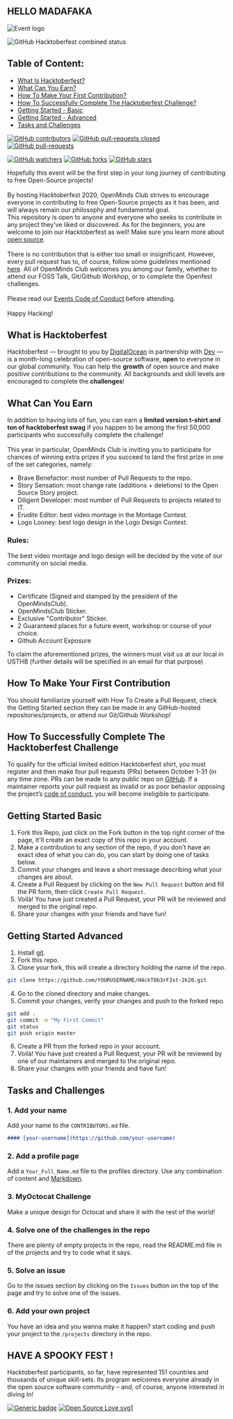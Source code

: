## HELLO MADAFAKA ##

![Event logo](https://www.pixenli.com/image/sbWyjrII)

![GitHub Hacktoberfest combined status](https://img.shields.io/github/hacktoberfest/2020/openmindsclub/H4ckT0b3rF3st-2k20?color=FF1493&label=Openfest%202020)

## Table of Content:
* [What Is Hacktoberfest?](#What-Is-Hacktoberfest)
* [What Can You Earn?](#What-Can-You-Earn)
* [How To Make Your First Contribution?](#How-To-Make-Your-First-Contribution)
* [How To Successfully Complete The Hacktoberfest Challenge?](#How-To-Successfully-Complete-The-Hacktoberfest-Challenge)
* [Getting Started - Basic](#Getting-Started-Basic)
* [Getting Started - Advanced](#Getting-Started-Advanced)
* [Tasks and Challenges](#Tasks-and-Challenges)

[![GitHub contributors](https://img.shields.io/github/contributors/openmindsclub/H4ckT0b3rF3st-2k20)](https://GitHub.com/Naereen/StrapDown.js/graphs/contributors/)
[![GitHub pull-requests closed](https://img.shields.io/github/issues-pr-closed/openmindsclub/H4ckT0b3rF3st-2k20)](https://GitHub.com/Naereen/StrapDown.js/pull/)
[![GitHub pull-requests](https://img.shields.io/github/issues-pr/openmindsclub/H4ckT0b3rF3st-2k20)](https://GitHub.com/Naereen/StrapDown.js/pull/)

[![GitHub watchers](https://img.shields.io/github/watchers/openmindsclub/H4ckT0b3rF3st-2k20?style=social)](https://github.com/openmindsclub/H4ckT0b3rF3st-2k20/network)
[![GitHub forks](https://img.shields.io/github/forks/openmindsclub/H4ckT0b3rF3st-2k20?style=social)](https://github.com/openmindsclub/H4ckT0b3rF3st-2k20/network)
[![GitHub stars](https://img.shields.io/github/stars/openmindsclub/H4ckT0b3rF3st-2k20?style=social)](https://github.com/openmindsclub/H4ckT0b3rF3st-2k20/network)


  Hopefully this event will be the first step in your long journey of contributing to free Open-Source projects!<br/><br/>
  By hosting Hacktoberfest 2020, OpenMinds Club strives to encourage everyone in contributing to free Open-Source projects as it has been, and will always remain our philosophy and fundamental goal.<br/> This repository is open to anyone and everyone who seeks to contribute in any project they've liked or discovered. As for the beginners, you are welcome to join our Hacktoberfest as well! Make sure you learn more about [open source](https://github.com/open-source).<br/><br/>
  There is no contribution that is either too small or insignificant. However, every pull request has to, of course, follow some guidelines mentioned [here](https://hacktoberfest.digitalocean.com/details#quality-standards). All of OpenMinds Club welcomes you among our family, whether to attend our FOSS Talk, Git/Github Workhop, or to complete the Openfest challenges.<br/><br/>
  Please read our [Events Code of Conduct](https://docs.google.com/document/d/1gFKOhyUqMZzrZcbq8A_TpO5x9J9HK6agv70awCH8pyI/edit) before attending.<br/><br/>
  Happy Hacking!

## What is Hacktoberfest ###
  Hacktoberfest — brought to you by [DigitalOcean](https://www.digitalocean.com/) in partnership with [Dev](https://dev.to/) — is a month-long celebration of open-source software, **open** to everyone in our global community. You can help the **growth** of open source and make positive contributions to the community. All backgrounds and skill levels are encouraged to complete the **challenges**!
​
## What Can You Earn
  In addition to having lots of fun, you can earn a **limited version t-shirt and ton of hacktoberfest swag** if you happen to be among the first 50,000 participants who successfully complete the challenge!<br/><br/>
  This year in particular, OpenMinds Club is inviting you to participate for chances of winning extra prizes if you succeed to land the first prize in one of the set categories, namely: <br/>
  * Brave Benefactor: most number of Pull Requests to the repo.
  * Story Sensation: most change rate (additions + deletions) to the Open Source Story project.
  * Diligent Developer: most number of Pull Requests to projects related to IT.
  * Erudite Editor: best video montage in the Montage Contest.
  * Logo Looney: best logo design in the Logo Design Contest.<br/>

### Rules:

The best video montage and logo design will be decided by the vote of our community on social media.
### Prizes:
* Certificate (Signed and stamped by the president of the OpenMindsClub).
* OpenMindsClub Sticker.
* Exclusive "Contributor" Sticker.
* 2 Guaranteed places for a future event, workshop or course of your choice.
* Github Account Exposure
​<br/>

To claim the aforementioned prizes, the winners must visit us at our local in USTHB (further details will be specified in an email for that purpose)

## How To Make Your First Contribution
  You should familiarize yourself with How To Create a Pull Request, check the Getting Started section they can be made in any GitHub-hosted repositories/projects, or attend our Git/Github Workshop!
​
## How To Successfully Complete The Hacktoberfest Challenge
  To qualify for the official limited edition Hacktoberfest shirt, you must register and then make four pull requests (PRs) between October 1-31 (in any time zone. PRs can be made to any public repo on [GitHub](https://github.com/). If a maintainer reports your pull request as invalid or as poor behavior opposing the project’s [code of conduct](https://docs.google.com/document/d/1gFKOhyUqMZzrZcbq8A_TpO5x9J9HK6agv70awCH8pyI/edit), you will become ineligible to participate.

## Getting Started Basic
1. Fork this Repo, just click on the Fork button in the top right corner of the page, it'll create an exact copy of this repo in your account.
2. Make a contribution to any section of the repo, if you don't have an exact idea of what you can do, you can start by doing one of tasks below.
3. Commit your changes and leave a short message describing what your changes are about.
4. Create a Pull Request by clicking on the `New Pull Request` button and fill the PR form, then click `Create Pull Request`.
5. Voilà! You have just created a Pull Request, your PR will be reviewed and merged to the original repo.
6. Share your changes with your friends and have fun!

## Getting Started Advanced
1. Install [git](https://git-scm.com).
2. Fork this repo.
3. Clone your fork, this will create a directory holding the name of the repo.
``` bash
git clone https://github.com/YOURUSERNAME/H4ckT0b3rF3st-2k20.git
```
4. Go to the cloned directory and make changes.
5. Commit your changes, verify your changes and push to the forked repo.
``` bash
git add .
git commit -m "My First Commit"
git status
git push origin master
```
6. Create a PR from the forked repo in your account.
7. Voilà! You have just created a Pull Request, your PR will be reviewed by one of our maintainers and merged to the original repo.
8. Share your changes with your friends and have fun!

## Tasks and Challenges

### 1. Add your name
Add your name to the `CONTRIBUTORS.md` file.
``` markdown
#### [your-username](https://github.com/your-username)
```

### 2. Add a profile page
Add a `Your_Full_Name.md` file to the profiles directory. Use any combination of content and [Markdown](https://guides.github.com/features/mastering-markdown/).

### 3. MyOctocat Challenge
Make a unique design for Octocat and share it with the rest of the world!

### 4. Solve one of the challenges in the repo
There are plenty of empty projects in the repo, read the README.md file in of the projects and try to code what it says.

### 5. Solve an issue
Go to the issues section by clicking on the `Issues` button on the top of the page and try to solve one of the issues.

### 6. Add your own project
You have an idea and you wanna make it happen? start coding and push your project to the `/projects` directory in the repo.

## HAVE A SPOOKY FEST !
  Hacktoberfest participants, so far, have represented 151 countries and thousands of unique skill-sets. Its program welcomes everyone already in the open source software community – and, of course, anyone interested in diving in!

[![Generic badge](https://img.shields.io/badge/Made%20With-Love-FF1493.svg)](https://shields.io/) [![Open Source Love svg1](https://badges.frapsoft.com/os/v1/open-source.svg?v=103)](https://github.com/ellerbrock/open-source-badges/)
